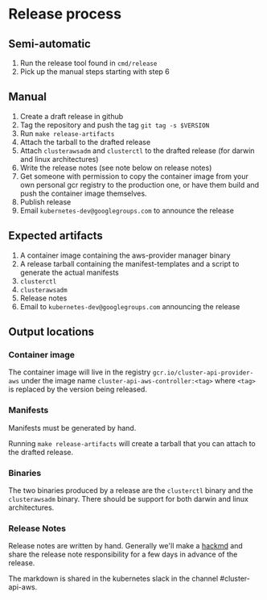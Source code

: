 # Release process

## Semi-automatic

1. Run the release tool found in `cmd/release`
2. Pick up the manual steps starting with step 6

## Manual

1. Create a draft release in github
2. Tag the repository and push the tag `git tag -s $VERSION `
3. Run `make release-artifacts`
4. Attach the tarball to the drafted release
5. Attach `clusterawsadm` and `clusterctl` to the drafted release (for darwin
   and linux architectures)
6. Write the release notes (see note below on release notes)
7. Get someone with permission to copy the container image from your own
   personal gcr registry to the production one, or have them build and push the
   container image themselves.
8. Publish release
9. Email `kubernetes-dev@googlegroups.com` to announce the release

## Expected artifacts

1. A container image containing the aws-provider manager binary
2. A release tarball containing the manifest-templates and a script to generate
   the actual manifests
3. `clusterctl`
4. `clusterawsadm`
5. Release notes
6. Email to `kubernetes-dev@googlegroups.com` announcing the release

## Output locations

### Container image

The container image will live in the registry `gcr.io/cluster-api-provider-aws`
under the image name `cluster-api-aws-controller:<tag>` where `<tag>` is
replaced by the version being released.

### Manifests

Manifests must be generated by hand.

Running `make release-artifacts` will create a tarball that you can attach to
the drafted release.

### Binaries

The two binaries produced by a release are the `clusterctl` binary and the
`clusterawsadm` binary. There should be support for both darwin and linux architectures.

### Release Notes

Release notes are written by hand. Generally we'll make a [hackmd](hackmd.io)
and share the release note responsibility for a few days in advance of the
release.

The markdown is shared in the kubernetes slack in the channel #cluster-api-aws.
